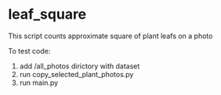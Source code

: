 # leaf_square
This script counts approximate square of plant leafs on a photo 

To test code:
1. add /all_photos dirictory with dataset
2. run copy_selected_plant_photos.py
3. run main.py
